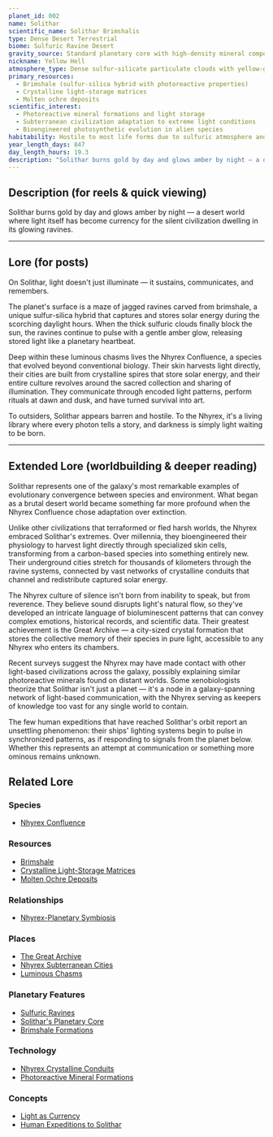 ```yaml
---
planet_id: 002
name: Solithar
scientific_name: Solithar Brimshalis
type: Dense Desert Terrestrial
biome: Sulfuric Ravine Desert
gravity_source: Standard planetary core with high-density mineral composition
nickname: Yellow Hell
atmosphere_type: Dense sulfur-silicate particulate clouds with yellow-gray haze; minimal solar penetration
primary_resources:
  - Brimshale (sulfur-silica hybrid with photoreactive properties)
  - Crystalline light-storage matrices
  - Molten ochre deposits
scientific_interest:
  - Photoreactive mineral formations and light storage
  - Subterranean civilization adaptation to extreme light conditions
  - Bioengineered photosynthetic evolution in alien species
habitability: Hostile to most life forms due to sulfuric atmosphere and extreme heat; habitable only in deep ravine systems with specialized adaptation
year_length_days: 847
day_length_hours: 19.3
description: "Solithar burns gold by day and glows amber by night — a desert world where light itself has become currency for the silent civilization dwelling in its glowing ravines."
---
```


## Description (for reels & quick viewing)
Solithar burns gold by day and glows amber by night — a desert world where light itself has become currency for the silent civilization dwelling in its glowing ravines.

---

## Lore (for posts)
On Solithar, light doesn't just illuminate — it sustains, communicates, and remembers.

The planet's surface is a maze of jagged ravines carved from brimshale, a unique sulfur-silica hybrid that captures and stores solar energy during the scorching daylight hours. When the thick sulfuric clouds finally block the sun, the ravines continue to pulse with a gentle amber glow, releasing stored light like a planetary heartbeat.

Deep within these luminous chasms lives the Nhyrex Confluence, a species that evolved beyond conventional biology. Their skin harvests light directly, their cities are built from crystalline spires that store solar energy, and their entire culture revolves around the sacred collection and sharing of illumination. They communicate through encoded light patterns, perform rituals at dawn and dusk, and have turned survival into art.

To outsiders, Solithar appears barren and hostile. To the Nhyrex, it's a living library where every photon tells a story, and darkness is simply light waiting to be born.

---

## Extended Lore (worldbuilding & deeper reading)
Solithar represents one of the galaxy's most remarkable examples of evolutionary convergence between species and environment. What began as a brutal desert world became something far more profound when the Nhyrex Confluence chose adaptation over extinction.

Unlike other civilizations that terraformed or fled harsh worlds, the Nhyrex embraced Solithar's extremes. Over millennia, they bioengineered their physiology to harvest light directly through specialized skin cells, transforming from a carbon-based species into something entirely new. Their underground cities stretch for thousands of kilometers through the ravine systems, connected by vast networks of crystalline conduits that channel and redistribute captured solar energy.

The Nhyrex culture of silence isn't born from inability to speak, but from reverence. They believe sound disrupts light's natural flow, so they've developed an intricate language of bioluminescent patterns that can convey complex emotions, historical records, and scientific data. Their greatest achievement is the Great Archive — a city-sized crystal formation that stores the collective memory of their species in pure light, accessible to any Nhyrex who enters its chambers.

Recent surveys suggest the Nhyrex may have made contact with other light-based civilizations across the galaxy, possibly explaining similar photoreactive minerals found on distant worlds. Some xenobiologists theorize that Solithar isn't just a planet — it's a node in a galaxy-spanning network of light-based communication, with the Nhyrex serving as keepers of knowledge too vast for any single world to contain.

The few human expeditions that have reached Solithar's orbit report an unsettling phenomenon: their ships' lighting systems begin to pulse in synchronized patterns, as if responding to signals from the planet below. Whether this represents an attempt at communication or something more ominous remains unknown.

## Related Lore
### Species
*   [Nhyrex Confluence](/species/nhyrex_confluence)

### Resources
*   [Brimshale](/resources/brimshale)
*   [Crystalline Light-Storage Matrices](/resources/crystalline_light_storage_matrices)
*   [Molten Ochre Deposits](/resources/molten_ochre_deposits)

### Relationships
*   [Nhyrex-Planetary Symbiosis](/relationships/solithar_nhyrex_planetary_symbiosis)

### Places
*   [The Great Archive](/places/the_great_archive)
*   [Nhyrex Subterranean Cities](/places/nhyrex_subterranean_cities)
*   [Luminous Chasms](/places/luminous_chasms)

### Planetary Features
*   [Sulfuric Ravines](/features/sulfuric_ravines)
*   [Solithar's Planetary Core](/features/solithars_planetary_core)
*   [Brimshale Formations](/features/brimshale_formations)

### Technology
*   [Nhyrex Crystalline Conduits](/technology/nhyrex_crystalline_conduits)
*   [Photoreactive Mineral Formations](/technology/photoreactive_mineral_formations)

### Concepts
*   [Light as Currency](/concepts/light_as_currency)
*   [Human Expeditions to Solithar](/concepts/human_expeditions_to_solithar)
